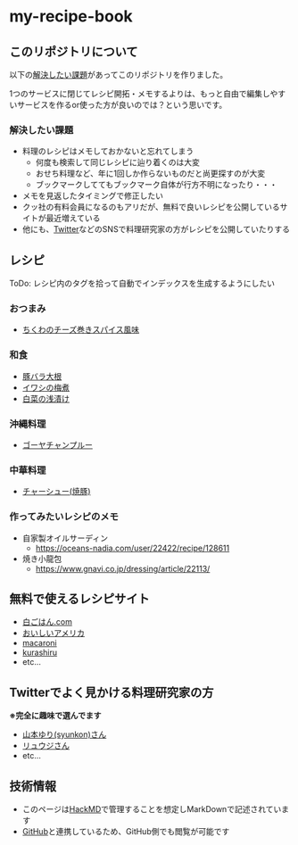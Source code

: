 # my-recipe-book

## このリポジトリについて

以下の[解決したい課題](#解決したい課題)があってこのリポジトリを作りました。

1つのサービスに閉じてレシピ開拓・メモするよりは、もっと自由で編集しやすいサービスを作るor使った方が良いのでは？という思いです。

### 解決したい課題

* 料理のレシピはメモしておかないと忘れてしまう
    * 何度も検索して同じレシピに辿り着くのは大変
    * おせち料理など、年に1回しか作らないものだと尚更探すのが大変
    * ブックマークしててもブックマーク自体が行方不明になったり・・・
* メモを見返したタイミングで修正したい
* クッ社の有料会員になるのもアリだが、無料で良いレシピを公開しているサイトが最近増えている
* 他にも、[Twitter](https://twitter.com/)などのSNSで料理研究家の方がレシピを公開していたりする

## レシピ

ToDo: レシピ内のタグを拾って自動でインデックスを生成するようにしたい

### おつまみ

* [ちくわのチーズ巻きスパイス風味](https://hackmd.io/@GyTP6pUqQkKQUZiFBNIT2Q/B1R4fDCSI)

### 和食

* [豚バラ大根](https://hackmd.io/@GyTP6pUqQkKQUZiFBNIT2Q/B1sbOw0HU)
* [イワシの梅煮](https://hackmd.io/@GyTP6pUqQkKQUZiFBNIT2Q/r17SLKLCL)
* [白菜の浅漬け](https://hackmd.io/@GyTP6pUqQkKQUZiFBNIT2Q/HJZboDRHL)

### 沖縄料理

* [ゴーヤチャンプルー](https://hackmd.io/@GyTP6pUqQkKQUZiFBNIT2Q/SypgotzNU)

### 中華料理

* [チャーシュー(焼豚)](https://hackmd.io/@GyTP6pUqQkKQUZiFBNIT2Q/Hk4beRnEU)

### 作ってみたいレシピのメモ

* 自家製オイルサーディン
    * https://oceans-nadia.com/user/22422/recipe/128611
* 焼き小龍包
    * https://www.gnavi.co.jp/dressing/article/22113/

## 無料で使えるレシピサイト

* [白ごはん.com](https://www.sirogohan.com/)
* [おいしいアメリカ](https://www.oishiiamerica.com/)
* [macaroni](https://macaro-ni.jp/)
* [kurashiru](https://www.kurashiru.com/)
* etc...

## Twitterでよく見かける料理研究家の方

**※完全に趣味で選んでます**

* [山本ゆり(syunkon)さん](https://twitter.com/syunkon0507)
* [リュウジさん](https://twitter.com/ore825?s=20)
* etc...

## 技術情報

* このページは[HackMD](https://hackmd.io/)で管理することを想定しMarkDownで記述されています
* [GitHub](https://github.com/)と連携しているため、GitHub側でも閲覧が可能です

